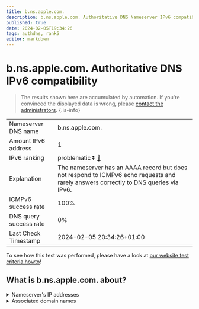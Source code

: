 ```yaml
---
title: b.ns.apple.com.
description: b.ns.apple.com. Authoritative DNS Nameserver IPv6 compatibility
published: true
date: 2024-02-05T19:34:26
tags: authdns, rank5
editor: markdown
---
```


# b.ns.apple.com. Authoritative DNS IPv6 compatibility

> The results shown here are accumulated by automation. If you're convinced the displayed data is wrong, please [contact the administrators](/howto/chat). 
{.is-info}




|   |   |
| - | - |
| Nameserver DNS name | b.ns.apple.com.
| Amount IPv6 address | 1
| IPv6 ranking | problematic :arrow_double_down: [🔗](/howto/ranking) |
| Explanation | The nameserver has an AAAA record but does not respond to ICMPv6 echo requests and rarely answers correctly to DNS queries via IPv6. |
| ICMPv6 success rate | 100%|
| DNS query success rate | 0% |
| Last Check Timestamp | 2024-02-05 20:34:26+01:00 |

To see how this test was performed, please have a look at [our website test criteria howto](/howto/testcriteria/authdns)!


## What is b.ns.apple.com. about?




<details>
<summary>Nameserver's IP addresses</summary>

2620:149:ae7::53

</details>



<details>
<summary>Associated domain names</summary>

music.apple.com

www.apple.com

www.foundationdb.org

</details>
